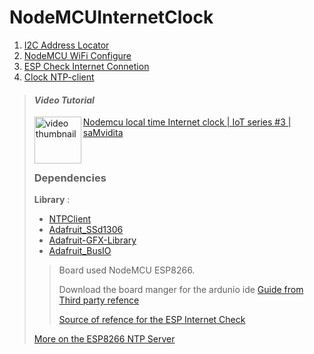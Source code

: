 # NodeMCUInternetClock

1. [I2C Address Locator](/i2cAddressLocator)
2. [NodeMCU WiFi Configure](/nodeMCUwifiConfigure)
3. [ESP Check Internet Connetion](/esp_internet_check)
4. [Clock NTP-client](/clock_NTPclient)

> #### **_Video Tutorial_**
>
> [<img align="left" alt="video thumbnail" width="75" src="https://img.youtube.com/vi/ZDqQKUonS4k/0.jpg"/>](https://youtu.be/ZDqQKUonS4k) [Nodemcu local time Internet clock \| IoT series #3 \| saMvidita](https://youtu.be/ZDqQKUonS4k)
>
> <br/>
>
> ### Dependencies
>
> **Library** :
>
> - [NTPClient](https://github.com/arduino-libraries/NTPClient)
> - [Adafruit_SSd1306](https://github.com/adafruit/Adafruit_SSD1306)
> - [Adafruit-GFX-Library](https://github.com/adafruit/Adafruit-GFX-Library)
> - [Adafruit_BusIO](https://github.com/adafruit/Adafruit_BusIO)
>
> > Board used NodeMCU ESP8266.
> >
> > Download the board manger for the ardunio ide
> > [Guide from Third party refence](https://www.instructables.com/Steps-to-Setup-Arduino-IDE-for-NODEMCU-ESP8266-WiF/)
> >
> > [Source of refence for the ESP Internet Check](https://github.com/3zuli/esp_internet_alarm)
>
> [More on the ESP8266 NTP Server](https://lastminuteengineers.com/esp8266-ntp-server-date-time-tutorial/)
